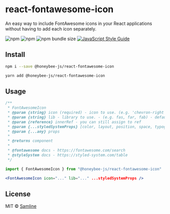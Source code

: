# react-fontawesome-icon

An easy way to include FontAwesome icons in your React applications without having to add each icon separately.

![npm](https://img.shields.io/npm/v/@honeybee-js/react-fontawesome-icon?style=flat-square)
![npm](https://img.shields.io/npm/dt/react-fontawesome-icon?style=flat-square)
![npm bundle size](https://img.shields.io/bundlephobia/min/@honeybee-js/react-fontawesome-icon?style=flat-square)
[![JavaScript Style Guide](https://img.shields.io/badge/code_style-standard-brightgreen.svg?style=flat-square)](https://standardjs.com)

## Install

```bash
npm i --save @honeybee-js/react-fontawesome-icon
```

```bash
yarn add @honeybee-js/react-fontawesome-icon
```

## Usage

```jsx
/**
 * FontAwesomeIcon
 * @param {string} icon (required) - icon to use. (e.g. 'chevron-right')
 * @param {string} lib - library to use. - (e.g. fas, far, fab) - default: fas
 * @param {reference} innerRef - you can still assign to ref
 * @param {...styledSystemProps} [color, layout, position, space, typography]
 * @param {...any} props
 *
 * @returns component
 *
 * @fontawesome docs - https://fontawesome.com/search
 * @styleSystem docs - https://styled-system.com/table
 */
```

```jsx
import { FontAwesomeIcon } from "@honeybee-js/react-fontawesome-icon"
```

```jsx
<FontAwesomeIcon icon="..." lib="..." ...styledSystemProps />
```

## License

MIT © [Samline](https://github.com/samline)
